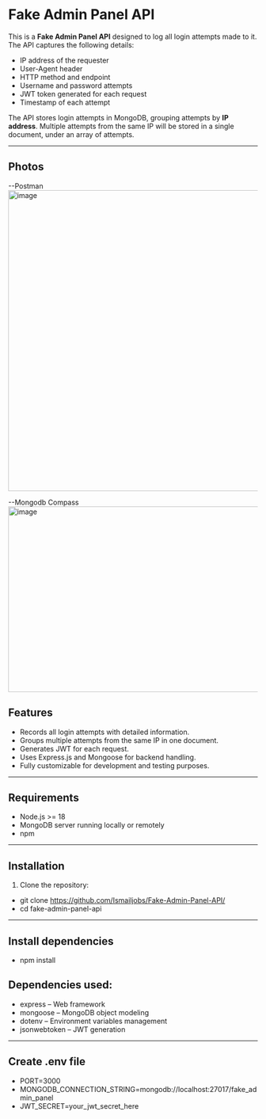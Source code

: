 # Fake Admin Panel API

This is a **Fake Admin Panel API** designed to log all login attempts made to it. The API captures the following details:

- IP address of the requester
- User-Agent header
- HTTP method and endpoint
- Username and password attempts
- JWT token generated for each request
- Timestamp of each attempt

The API stores login attempts in MongoDB, grouping attempts by **IP address**. Multiple attempts from the same IP will be stored in a single document, under an array of attempts.

---
## Photos
--Postman
<img width="640" height="608" alt="image" src="https://github.com/user-attachments/assets/1c1f4771-d76c-48da-9ce0-f14da94c9e93" />


--Mongodb Compass
<img width="750" height="375" alt="image" src="https://github.com/user-attachments/assets/f301faf9-9d3d-451d-82e4-24411a003720" />


## Features

- Records all login attempts with detailed information.
- Groups multiple attempts from the same IP in one document.
- Generates JWT for each request.
- Uses Express.js and Mongoose for backend handling.
- Fully customizable for development and testing purposes.

---

## Requirements

- Node.js >= 18
- MongoDB server running locally or remotely
- npm

---

## Installation

1. Clone the repository:

- git clone https://github.com/Ismailjobs/Fake-Admin-Panel-API/
- cd fake-admin-panel-api

---

## Install dependencies

- npm install

## Dependencies used:

- express – Web framework
- mongoose – MongoDB object modeling
- dotenv – Environment variables management
- jsonwebtoken – JWT generation

---

## Create .env file

- PORT=3000
- MONGODB_CONNECTION_STRING=mongodb://localhost:27017/fake_admin_panel
- JWT_SECRET=your_jwt_secret_here

